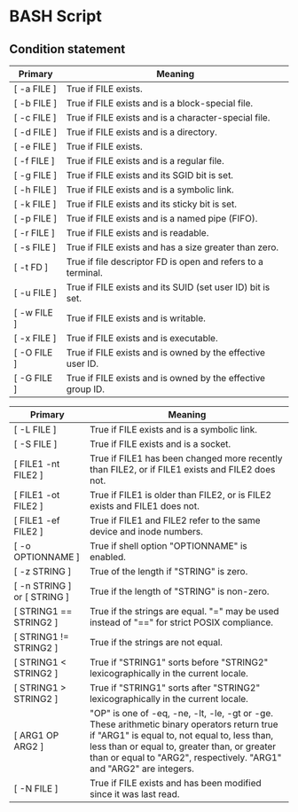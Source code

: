 # BASH Script

## Condition statement

Primary |	Meaning
------------- | -------------
[ -a FILE ] |	True if FILE exists.
[ -b FILE ] | True if FILE exists and is a block-special file.
[ -c FILE ] | True if FILE exists and is a character-special file.
[ -d FILE ]|	True if FILE exists and is a directory.
[ -e FILE ]|	True if FILE exists.
[ -f FILE ]|	True if FILE exists and is a regular file.
[ -g FILE ]|	True if FILE exists and its SGID bit is set.
[ -h FILE ]|	True if FILE exists and is a symbolic link.
[ -k FILE ]|	True if FILE exists and its sticky bit is set.
[ -p FILE ]|	True if FILE exists and is a named pipe (FIFO).
[ -r FILE ]|	True if FILE exists and is readable.
[ -s FILE ]|	True if FILE exists and has a size greater than zero.
[ -t FD ]|	True if file descriptor FD is open and refers to a terminal.
[ -u FILE ]|	True if FILE exists and its SUID (set user ID) bit is set.
[ -w FILE ]|	True if FILE exists and is writable.
[ -x FILE ]|	True if FILE exists and is executable.
[ -O FILE ]|	True if FILE exists and is owned by the effective user ID.
[ -G FILE ]|	True if FILE exists and is owned by the effective group ID.

Primary |	Meaning
------------- | -------------
[ -L FILE ]|	True if FILE exists and is a symbolic link.
[ -S FILE ]|	True if FILE exists and is a socket.
[ FILE1 -nt FILE2 ]|	True if FILE1 has been changed more recently than FILE2, or if FILE1 exists and FILE2 does not.
[ FILE1 -ot FILE2 ]|	True if FILE1 is older than FILE2, or is FILE2 exists and FILE1 does not.
[ FILE1 -ef FILE2 ]|	True if FILE1 and FILE2 refer to the same device and inode numbers.
[ -o OPTIONNAME ]|	True if shell option "OPTIONNAME" is enabled.
[ -z STRING ]|	True of the length if "STRING" is zero.
[ -n STRING ] or [ STRING ]|	True if the length of "STRING" is non-zero.
[ STRING1 == STRING2 ]|	True if the strings are equal. "=" may be used instead of "==" for strict POSIX compliance.
[ STRING1 != STRING2 ]	|True if the strings are not equal.
[ STRING1 < STRING2 ]|	True if "STRING1" sorts before "STRING2" lexicographically in the current locale.
[ STRING1 > STRING2 ]|	True if "STRING1" sorts after "STRING2" lexicographically in the current locale.
[ ARG1 OP ARG2 ]|	"OP" is one of -eq, -ne, -lt, -le, -gt or -ge. These arithmetic binary operators return true if "ARG1" is equal to, not equal to, less than, less than or equal to, greater than, or greater than or equal to "ARG2", respectively. "ARG1" and "ARG2" are integers.
[ -N FILE ]|	True if FILE exists and has been modified since it was last read.